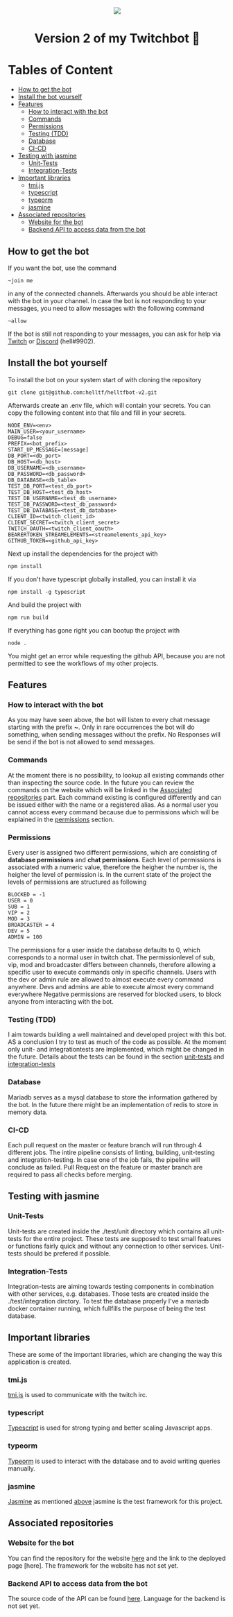 <div align="center">
		<img src="https://github.com/helltf/helltfbot-v2/actions/workflows/build-test.yml/badge.svg">
</div>
<h1 align=center>Version 2 of my Twitchbot 🤖</h1>

# Tables of Content

- [How to get the bot](#how-to-get-the-bot)
- [Install the bot yourself](#install-the-bot-yourself)
- [Features](#features)
  * [How to interact with the bot](#how-to-interact-with-the-bot)
  * [Commands](#commands)
  * [Permissions](#permissions)
  * [Testing (TDD)](#testing--tdd-)
  * [Database](#database)
  * [CI-CD](#ci-cd)
- [Testing with jasmine](#testing-with-jasmine)
  * [Unit-Tests](#unit-tests)
  * [Integration-Tests](#integration-tests)
- [Important libraries](#important-libraries)
  * [tmi.js](#tmijs)
  * [typescript](#typescript)
  * [typeorm](#typeorm)
  * [jasmine](#jasmine)
- [Associated repositories](#associated-repositories)
  * [Website for the bot](#website-for-the-bot)
  * [Backend API to access data from the bot](#backend-api-to-access-data-from-the-bot)


## How to get the bot

If you want the bot, use the command
```
~join me
```
in any of the connected channels.
Afterwards you should be able interact with the bot in your channel.
In case the bot is not responding to your messages, you need to allow messages with the following command

```
~allow
```

If the bot is still not responding to your messages, you can ask for help via [Twitch](https://twitch.tv/helltf) or [Discord](https://discord.com/channels/@me/296688575704072192) (hell#9902).

## Install the bot yourself
To install the bot on your system start of with cloning the repository

```
git clone git@github.com:helltf/helltfbot-v2.git
```

Afterwards create an .env file, which will contain your secrets.
You can copy the following content into that file and fill in your secrets.

```
NODE_ENV=<env>
MAIN_USER=<your_username>
DEBUG=false
PREFIX=<bot_prefix>
START_UP_MESSAGE=[message]
DB_PORT=<db_port>
DB_HOST=<db_host>
DB_USERNAME=<db_username>
DB_PASSWORD=<db_password>
DB_DATABASE=<db_table>
TEST_DB_PORT=<test_db_port>
TEST_DB_HOST=<test_db_host>
TEST_DB_USERNAME=<test_db_username>
TEST_DB_PASSWORD=<test_db_password>
TEST_DB_DATABASE=<test_db_database>
CLIENT_ID=<twitch_client_id>
CLIENT_SECRET=<twitch_client_secret>
TWITCH_OAUTH=<twitch_client_oauth>
BEARERTOKEN_STREAMELEMENTS=<streamelements_api_key>
GITHUB_TOKEN=<github_api_key>
```

Next up install the dependencies for the project with 

```
npm install
```

If you don't have typescript globally installed, you can install it via

```
npm install -g typescript
```

And build the project with 

```
npm run build
```

If everything has gone right you can bootup the project with 

```
node .
```
You might get an error while requesting the github API, because you are not permitted to see the workflows of my other projects.

## Features

### How to interact with the bot
As you may have seen above, the bot will listen to every chat message starting with the prefix **~**.
Only in rare occurrences the bot will do something, when sending messages without the prefix.
No Responses will be send if the bot is not allowed to send messages.

### Commands

At the moment there is no possibility, to lookup all existing commands other than inspecting the source code.
In the future you can review the commands on the website which will be linked in the [Associated repositories](#associated-repositories) part.
Each command existing is configured differently and can be issued either with the name or a registered alias.
As a normal user you cannot access every command because due to permissions which will be explained in the [permissions](###Permissions) section.

### Permissions
Every user is assigned two different permissions, which are consisting of **database permissions** and **chat permissions**.
Each level of permissions is associated with a numeric value, therefore the heigher the number is, the heigher the level of permission is.
In the current state of the project the levels of permissions are structured as following

```
BLOCKED = -1
USER = 0
SUB = 1
VIP = 2
MOD = 3
BROADCASTER = 4
DEV = 5
ADMIN = 100
```

The permissions for a user inside the database defaults to 0, which corresponds to a normal user in twitch chat.
The permissionlevel of sub, vip, mod and broadcaster differs between channels, therefore allowing a specific user to execute commands only in specific channels.
Users with the dev or admin rule are allowed to almost execute every command anywhere.
Devs and admins are able to execute almost every command everywhere
Negative permissions are reserved for blocked users, to block anyone from interacting with the bot.

### Testing (TDD)
I aim towards building a well maintained and developed project with this bot.
AS a conclusion I try to test as much of the code as possible.
At the moment only unit- and integrationtests are implemented, which might be changed in the future.
Details about the tests can be found in the section [unit-tests](#unit-tests) and [integration-tests](#integration-tests)

### Database

Mariadb serves as a mysql database to store the information gathered by the bot.
In the future there might be an implementation of redis to store in memory data.

### CI-CD

Each pull request on the master or feature branch will run through 4 different jobs.
The intire pipeline consists of linting, building, unit-testing and integration-testing.
In case one of the job fails, the pipeline will conclude as failed.
Pull Request on the feature or master branch are required to pass all checks before merging.

## Testing with jasmine

### Unit-Tests

Unit-tests are created inside the ./test/unit directory which contains all unit-tests for the entire project.
These tests are supposed to test small features or functions fairly quick and without any connection to other services.
Unit-tests should be prefered if possible.

### Integration-Tests

Integration-tests are aiming towards testing components in combination with other services, e.g. databases.
Those tests are created inside the ./test/integration dirctory.
To test the database properly I've a mariadb docker container running, which fullfills the purpose of being the test database.

## Important libraries

These are some of the important libraries, which are changing the way this application is created.

### tmi.js

[tmi.js](https://www.npmjs.com/package/tmi.js) is used to communicate with the twitch irc.

### typescript
[Typescript](https://www.npmjs.com/package/typescript) is used for strong typing and better scaling Javascript apps.

### typeorm

[Typeorm](https://www.npmjs.com/package/typeorm) is used to interact with the database and to avoid writing queries manually. 

### jasmine

[Jasmine](https://www.npmjs.com/package/jasmine) as mentioned [above](#testing-with-jasmine) jasmine is the test framework for this project.

## Associated repositories

### Website for the bot

You can find the repository for the website [here](https://github.com/helltf/bot-v2-website) and the link to the deployed page [here].
The framework for the website has not set yet.

### Backend API to access data from the bot
The source code of the API can be found [here](https://github.com/helltf/bot-v2-backend).
Language for the backend is not set yet.